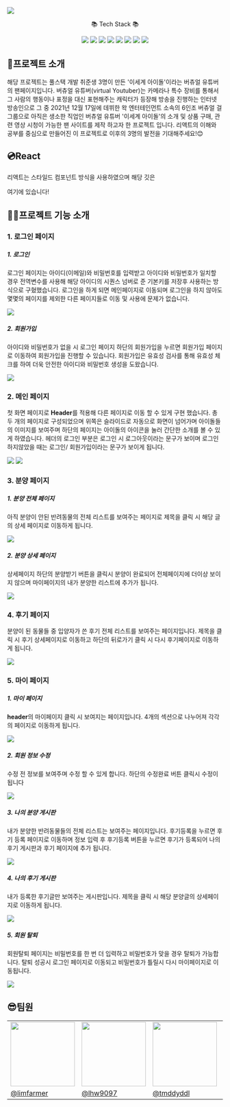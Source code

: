 
  <div>
    <img src="https://github.com/leehal/isecon/assets/129915370/0f81db2a-98db-49e4-9691-e47113ded62a">


  </div>
 <div  align=center>
   <p>📚 Tech Stack 📚 </p>
      <img src="https://img.shields.io/badge/java-007396?style=for-the-badge&logo=OpenJDK&logoColor=white">
      <img src="https://img.shields.io/badge/Spring-6DB33F?style=for-the-badge&logo=Spring&logoColor=white">
<!--       <img src="https://img.shields.io/badge/springboot-6DB33F?style=for-the-badge&logo=springboot&logoColor=white"> -->
<img src="https://img.shields.io/badge/HTML5-E34F26?style=for-the-badge&logo=HTML5&logoColor=white">
<img src="https://img.shields.io/badge/CSS3-1572B6?style=for-the-badge&logo=CSS3&logoColor=white">
   <img src="https://img.shields.io/badge/JavaScript-F7DF1E?style=for-the-badge&logo=JavaScript&logoColor=white">
   <img src="https://img.shields.io/badge/React-61DAFB?style=for-the-badge&logo=React&logoColor=white">
    <img src="https://img.shields.io/badge/Oracle-F80000?style=for-the-badge&logo=Oracle&logoColor=white">
   <img src="https://img.shields.io/badge/Node.js-339933?style=flat-square&logo=Node.js&logoColor=white"/>
  </div>
  <div>
   <h2><span>🚩</span>프로젝트 소개</h2>
    <p>해당 프로젝트는 풀스택 개발 취준생 3명이 만든 '이세계 아이돌'이라는 버츄얼 유튜버의 팬페이지입니다. 버츄얼 유튜버(virtual Youtuber)는 카메라나 특수 장비를 통해서 그 사람의 행동이나 표정을 대신 표현해주는 캐릭터가 등장해 방송을 진행하는 인터넷 방송인으로 그 중 2021년 12월 17일에 데뷔한 왁 엔터테인먼트 소속의 6인조 버츄얼 걸그룹으로 아직은 생소한 직업인 버츄얼 유튜버 '이세계 아이돌'의 소개 및 상품 구매, 관련 영상 시청이 가능한 팬 사이트를 제작 하고자 한 프로젝트 입니다. 리액트의 이해와 공부를 중심으로 만들어진 이 프로젝트로 이후의 3명의 발전을 기대해주세요!😊</p>
  </div>
  <div>
    <h2><span>💿</span>React</h2>
    <p>
     리액트는 스타일드 컴포넌트 방식을 사용하였으며 해당 깃은 
    </p>
    <p>
     <a src="https://github.com/leehal/isecon-react"/>
    </p>
       <p>여기에 있습니다!</p>
    <p>
<!--       <img src="https://github.com/limfarmer/find_nimo/assets/129915370/5c44308c-c302-448c-9467-c42cee2bb962"> -->
<!--       <img src="https://github.com/limfarmer/find_nimo/assets/129915370/2567fa7f-0563-49f3-bf10-a5dbc24b90de"> -->
    </p>
  </div>
  <div>
    <h2>🐱‍👤프로젝트 기능 소개</h2>
<!--     // -->
    <p>
      <h3>1. 로그인 페이지</h3>
      <h5>1. 로그인</h5>
      <p>
     로그인 페이지는 아이디(이메일)와 비밀번호를 입력받고 아이디와 비밀번호가 일치할 경우 전역변수를 사용해 해당 아이디의 시퀀스 넘버로 준 기본키를 저장후 사용하는 방식으로 구혔했습니다. 로그인을 하게 되면 메인페이지로 이동되며 로그인을 하지 않아도 몇몇의 페이지를 제외한 다른 페이지들로 이동 및 사용에 문제가 없습니다.
      </p>
      <img src="https://github.com/leehal/isecon/assets/129915370/193f426c-50a2-488a-8538-024d1ee058de">
    <h5>2. 회원가입</h5>
    <p>
      아이디와 비밀번호가 없을 시 로그인 페이지 하단의 회원가입을 누르면 회원가입 페이지로 이동하여 회원가입을 진행할 수 있습니다. 회원가입은 유효성 검사를 통해 유효성 체크를 하여 더욱 안전한 아이디와 비밀번호 생성을 도왔습니다.
    </p>
    <img src="https://github.com/leehal/isecon/assets/129915370/d6d74dfd-d509-4394-ae25-862d63df811a">
    </p>
<!--     // -->
    <p>
      <h3>2. 메인 페이지</h3>
      <p>
        첫 화면 페이지로 <b>Header</b>를 적용해 다른 페이지로 이동 할 수 있게 구현 했습니다. 총 두 개의 페이지로 구성되었으며 위쪽은 슬라이드로 자동으로 화면이 넘어가며 아이돌들의 이미지를 보여주며 하단의 페이지는 아이돌의 아이콘을 눌러 간단한 소개를 볼 수 있게 하였습니다. 헤더의 로그인 부분은 로그인 시 로그아웃이라는 문구가 보이며 로그인 하지않았을 때는 로그인/ 회원가입이라는 문구가 보이게 됩니다.
      </p>
      <img src="https://github.com/leehal/isecon/assets/129915370/5e436f48-fe94-4cee-8120-fe14c2e1e117">
    <img src="https://github.com/leehal/isecon/assets/129915370/739decef-6957-4f91-bae0-89f3ab9c7365">
    </p>
<!--     // -->
    <p>
      <h3>3. 분양 페이지</h3>
      <h5>1. 분양 전체 페이지</h5>
      <p>
        아직 분양이 안된 반려동물의 전체 리스트를 보여주는 페이지로 제목을 클릭 시 해당 글의 상세 페이지로 이동하게 됩니다.
      </p>
      <img src="https://github.com/limfarmer/find_nimo/assets/129915370/522ace50-74c7-4f83-8e10-eac99fa997b0">
  <h5>2. 분양 상세 페이지</h5>
    <p>
      상세페이지 하단의 분양받기 버튼을 클릭시 분양이 완료되어 전체페이지에 더이상 보이지 않으며 마이페이지의 내가 분양한 리스트에 추가가 됩니다.
    </p>
    <img src="https://github.com/limfarmer/find_nimo/assets/129915370/07fde7b1-9eeb-4d58-b0bf-4f9b2da958cd">  
  </p>
<!--     // -->
    <p>
    <h3>4. 후기 페이지</h3>
      <p>
        분양이 된 동물들 중 입양자가 쓴 후기 전체 리스트를 보여주는 페이지입니다. 제목을 클릭 시 후기 상세페이지로 이동하고 하단의 뒤로가기 클릭 시 다시 후기페이지로 이동하게 됩니다.
      </p>
      <img src="https://github.com/limfarmer/find_nimo/assets/129915370/77a0751e-58da-4f09-a1cf-4ecb4b75dd2f">
    </p>
<!--     // -->
    <p>
      <h3>5. 마이 페이지</h3>
      <h5>1. 마이 페이지</h5>
      <p>
        <b>header</b>의 마이페이지 클릭 시 보여지는 페이지입니다. 4개의 섹션으로 나누어져 각각의 페이지로 이동하게 됩니다.
      </p>
      <img src="https://github.com/limfarmer/find_nimo/assets/129915370/aaabb065-c646-4dd2-a3b2-57496d05c360">
  <h5>2. 회원 정보 수정</h5>
    <p>
      수정 전 정보를 보여주며 수정 할 수 있게 합니다. 하단의 수정완료 버튼 클릭시 수정이 됩니다
    </p>
    <img src="https://github.com/limfarmer/find_nimo/assets/129915370/d4559a2b-aac3-44fd-8df4-e978ea9bd0ba">
    <h5>3. 나의 분양 게시판</h5>
    <p>
      내가 분양한 반려동물들의 전체 리스트는 보여주는 페이지입니다. 후기등록을 누르면 후기 등록 페이지로 이동하며 정보 입력 후 후기등록 버튼을 누르면 후기가 등록되어 나의 후기 게시판과 후기 페이지에 추가 됩니다.
    </p>
    <img src="https://github.com/limfarmer/find_nimo/assets/129915370/0473dc97-5770-49f2-87c9-c98ba98d77da">
    <h5>4. 나의 후기 게시판</h5>
    <p>
      내가 등록한 후기글만 보여주는 게시판입니다. 제목을 클릭 시 해당 분양글의 상세페이지로 이동하게 됩니다.
    </p>
    <img src="https://github.com/limfarmer/find_nimo/assets/129915370/90e1b874-be43-4537-b7ad-85e23a6ee7ae">
    <h5>5. 회원 탈퇴</h5>
    <p>
      회원탈퇴 페이지는 비밀번호를 한 번 더 입력하고 비밀번호가 맞을 경우 탈퇴가 가능합니다. 탈퇴 성공시 로그인 페이지로 이동되고 비밀번호가 틀릴시 다시 마이페이지로 이동됩니다.
    </p>
    <img src="https://github.com/limfarmer/find_nimo/assets/129915370/fcccccd0-b6ae-4fb6-b35e-486973703ef5">
  </p>
  </div>
  <div>
    <h2>😎팀원</h2>
    <p>
<table>
  <tr>
    <td><a href="https://github.com/limfarmer"><img src="https://avatars.githubusercontent.com/u/129802296?v=4" width="150" height="150"/></a></td>
    <td><a href="https://github.com/lhw9097"><img src="https://avatars.githubusercontent.com/u/161571595?v=4" width="150" height="150"/></a></td>
    <td><a href="https://github.com/tmddyddl"><img src="https://avatars.githubusercontent.com/u/162107516?v=4" width="150" height="150"/></a></td>
    <td><a href="https://github.com/leehal"><img src="https://avatars.githubusercontent.com/u/129915370?v=4" width="150" height="150"/></a></td>
  </tr>
  <tr>
    <td><a href="https://github.com/limfarmer">@limfarmer</a></td>
    <td><a href="https://github.com/lhw9097">@lhw9097</a></td>
    <td><a href="https://github.com/tmddyddl">@tmddyddl</a></td>
    <td><a href="https://github.com/leehal">@leehal</a></td>
  </tr>
</table>
    </p>
  </div>
<!-- <img src="https://github.com/limfarmer/find_nimo/assets/129915370/13e91c1d-98e6-4f6f-9ec8-a9c92fa2cd09"> -->


